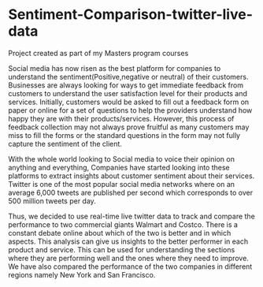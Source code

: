 # Sentiment-Comparison-twitter-live-data
Project created as part of my Masters program courses

Social media has now risen as the best platform for companies to understand the sentiment(Positive,negative or neutral) of their customers.
Businesses are always looking for ways to get immediate feedback from customers to understand the user satisfaction level for their products and services. Initially, customers would be asked to fill out a feedback form on paper or online for a set of questions to help the providers understand how happy they are with their products/services. However, this process of feedback collection may not always prove fruitful as many customers may miss to fill the forms or the standard questions in the form may not fully capture the sentiment of the client.

With the whole world looking to Social media to voice their opinion on anything and everything, Companies have started looking into these platforms to extract insights about customer sentiment about their services. Twitter is one of the most popular social media networks where on an average 6,000 tweets are published per second which corresponds to over 500 million tweets per day. 

Thus, we decided to use real-time live twitter data to track and compare the performance to two commercial giants Walmart and Costco. There is a constant debate online about which of the two is better and in which aspects. This analysis can give us insights to the better performer in each product and service. This can be used for understanding the sections where they are performing well and the ones where they need to improve. We have also compared the performance of the two companies in different regions namely New York and San Francisco. 

